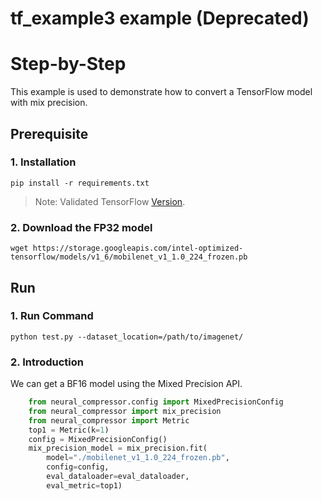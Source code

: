 tf_example3 example (Deprecated)
=====================

Step-by-Step
============

This example is used to demonstrate how to convert a TensorFlow model with mix precision.

## Prerequisite
### 1. Installation
```shell
pip install -r requirements.txt
```
> Note: Validated TensorFlow [Version](/docs/source/installation_guide.md#validated-software-environment).

### 2. Download the FP32 model
```shell
wget https://storage.googleapis.com/intel-optimized-tensorflow/models/v1_6/mobilenet_v1_1.0_224_frozen.pb
```

## Run
### 1. Run Command
```shell
python test.py --dataset_location=/path/to/imagenet/
``` 

### 2. Introduction
We can get a BF16 model using the Mixed Precision API.
```python
    from neural_compressor.config import MixedPrecisionConfig
    from neural_compressor import mix_precision
    from neural_compressor import Metric
    top1 = Metric(k=1)
    config = MixedPrecisionConfig()
    mix_precision_model = mix_precision.fit(
        model="./mobilenet_v1_1.0_224_frozen.pb",
        config=config,
        eval_dataloader=eval_dataloader,
        eval_metric=top1)
```
